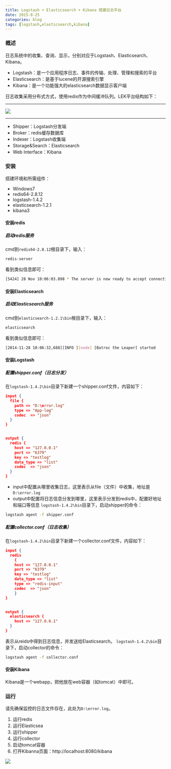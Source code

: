 ```yaml
---
title: Logstash + Elasticsearch + Kibana 搭建日志平台
date: 2015-8-25
categories: blog
tags: [logstash,elasticsearch,kibana] 
---
```


### 概述
日志系统中的收集、查询、显示，分别对应于Logstash、Elasticsearch、Kibana。


- Logstash：是一个应用程序日志、事件的传输、处理、管理和搜索的平台
- Elasticsearch：是基于lucene的开源搜索引擎
- Kibana：是一个功能强大的elasticsearch数据显示客户端




日志收集采用分布式方式，使用redis作为中间缓冲队列。LEK平台结构如下：


---
![](http://img0.ph.126.net/ycmJtSvQLMqqBIhCHxnRRg==/3303108851799736440.png)


---
- Shipper：Logstash分发端
- Broker：redis缓存数据库
- Indexer：Logstash收集端
- Storage&Search：Elasticsearch
- Web Interface：Kibana


### 安装


搭建环境和所需组件：


 - Windows7
 - redis64-2.8.12
 - logstash-1.4.2
 - elasticsearch-1.2.1
 - kibana3


#### 安装redis


##### 启动redis服务
cmd到`redis64-2.8.12`根目录下，输入：
``` bash
redis-server
```
看到类似信息即可：
``` bash
[5424] 28 Nov 10:06:03.898 * The server is now ready to accept connections on port 6379
```


#### 安装Elasticsearch

##### 启动Elasticsearch服务
cmd到`elasticsearch-1.2.1\bin`根目录下，输入：
``` bash
elasticsearch
```
看到类似信息即可：
``` bash
[2014-11-28 10:06:32,688][INFO ][node] [Batroc the Leaper] started
```


#### 安装Logstash


##### 配置shipper.conf（日志分发）
在`logstash-1.4.2\bin`目录下新建一个shipper.conf文件，内容如下：
``` json
input {
  file {
    path => "D:\error.log"
    type => "App-log"
    codec  => "json"
  }
}


output {
  redis {
    host => "127.0.0.1"
    port => "6379" 
    key => "testlog"
    data_type => "list"
    codec  => "json"
  }
}
```
- input中配置从哪里收集日志，这里表示从file（文件）中收集，地址是`D:\error.log`
- output中配置将日志信息分发到哪里，这里表示分发到redis中，配置好地址和端口等信息
`logstash-1.4.2\bin`目录下，启动shipper的命令：
``` bash
logstash agent -f shipper.conf
```


##### 配置collector.conf（日志收集）
在`logstash-1.4.2\bin`目录下新建一个collector.conf文件，内容如下：
``` json
input {   
  redis
    {
    host => "127.0.0.1"
    port => "6379" 
    key => "testlog"
    data_type => "list"
    type => "redis-input"
    codec  => "json"
    }
}


output {   
  elasticsearch {
    host => "127.0.0.1"
  }
}
```
表示从reids中得到日志信息，并发送给Elasticsearch。
`logstash-1.4.2\bin`目录下，启动collector的命令：
``` bash
logstash agent -f collector.conf
```


#### 安装Kibana
Kibana是一个webapp，把他放在web容器（如tomcat）中即可。


### 运行
请先确保监控的日志文件存在，此处为`D:\error.log`。
 1. 运行redis
 2. 运行Elasticsea
 3. 运行shipper
 4. 运行collector
 5. 启动tomcat容器
 6. 打开Kibanna页面：http://localhost:8080/kibana
 
![](http://img2.ph.126.net/ZZ_s9EHgJmLCrNoDeG7hxg==/6608407930561742180.png)